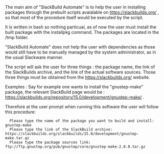 The main aim of "SlackBuild Automate" is to help the user in installing packages through the prebuilt scripts avaialable on https://slackbuilds.org/ , so that most of the procedure itself would be executed by the script.

It is written in bash so nothing particual, as of now the user must install the built package with the installpkg command. 
The packages are located in the /tmp folder.

"SlackBuild Automate" does not help the user with dependencies as those would still have to be manually managed by the system administrator, as in the usual Slackware manner.

The script will ask the user for three things : the package name, the link of the SlackBuilds archive, and the link of the actual software sources. 
Those three things must be obtained from the https://slackbuilds.org/ website. 

Examples : Say for example one wants to install the "gnustep-make" package, the relevant SlackBuild page would be : 
https://slackbuilds.org/repository/15.0/development/gnustep-make/ .

Therefore at the user prompt when running this software the user will follow this procedure: 

      Please type the name of the package you want to build and install: gnustep-make
      Please type the link of the SlackBuild archive: https://slackbuilds.org/slackbuilds/15.0/development/gnustep-make.tar.gz
      Please type the package sources link: ftp://ftp.gnustep.org/pub/gnustep/core/gnustep-make-2.8.0.tar.gz




